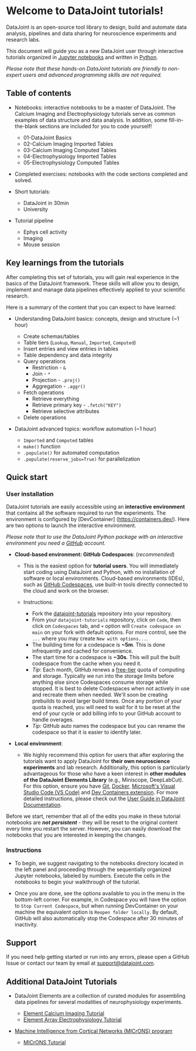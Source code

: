 # Welcome to DataJoint tutorials!

DataJoint is an open-source tool library to design, build and automate data analysis, pipelines and data sharing for neuroscience experiments and research labs. 

This document will guide you as a new DataJoint user through interactive tutorials organized in [Jupyter notebooks](https://jupyter-notebook.readthedocs.io/en/stable/) and written in [Python](https://www.python.org/).

*Please note that these hands-on DataJoint tutorials are friendly to non-expert users and advanced programming skills are not required.* 

## Table of contents
- Notebooks: interactive notebooks to be a master of DataJoint. The Calcium Imaging and Electrophysiology tutorials serve as common examples of data structure and data analysis. In addition, some fill-in-the-blank sections are included for you to code yourself!
    - 01-DataJoint Basics
    - 02-Calcium Imaging Imported Tables
    - 03-Calcium Imaging Computed Tables
    - 04-Electrophysiology Imported Tables
    - 05-Electrophysiology Computed Tables

- Completed exercises: notebooks with the code sections completed and solved.

- Short tutorials:
    - DataJoint in 30min
    - University

- Tutorial pipeline
    - Ephys cell activity
    - Imaging
    - Mouse session

## Key learnings from the tutorials

After completing this set of tutorials, you will gain real experience in the basics of the DataJoint framework. These skills will allow you to design, implement and manage data pipelines effectively applied to your scientific research.

Here is a summary of the content that you can expect to have learned:

- Understanding DataJoint basics: concepts, design and structure (~1 hour)
    - Create schemas/tables
    - Table tiers (`Lookup`, `Manual`, `Imported`, `Computed`)
    - Insert entries and view entries in tables
    - Table dependency and data integrity
    - Query operations
        - Restriction - `&`
        - Join - `*`
        - Projection - `.proj()`
        - Aggregation - `.aggr()`
    - Fetch operations
        - Retrieve everything
        - Retrieve primary key - `.fetch("KEY")`
        - Retrieve selective attributes
    - Delete operations

- DataJoint advanced topics: workflow automation (~1 hour)
    - `Imported` and `Computed` tables
    - `make()` function 
    - `.populate()` for automated computation
    - `.populate(reserve_jobs=True)` for parallelization
    

## Quick start

### User installation 
DataJoint tutorials are easily accessible using an **interactive environment** that contains all the software required to run the experiments. The environment is configured by [DevContainer] (https://containers.dev/). Here are two options to launch the interactive environment. 

*Please note that to use the DataJoint Python package with an interactive environment you need a [GitHub](https://github.com/) account.*

- **Cloud-based environment: GitHub Codespaces**: (*recommended*) 
   - This is the easiest option for **tutorial users**. You will immediately start coding using DataJoint and Python, with no installation of software or local environments. Cloud-based environments (IDEs), such as [GitHub Codespaces](https://github.com/features/codespaces), use built-in tools directly connected to the cloud and work on the browser.
   
   - Instructions:
      - Fork the [datajoint-tutorials](https://github.com/datajoint/datajoint-tutorials) repository into your repository.
      - From your `datajoint-tutorials` repository, click on `Code`, then click on `Codespaces` tab, and `+` option will `Create codespace on main` on your fork with default options. For more control, see the `...` where you may create `New with options...`.
      - The building time for a codespace is **~5m**. This is done infrequently and cached for convenience.
      - The start time for a codespace is **~30s**. This will pull the built codespace from the cache when you need it.
      - *Tip*: Each month, GitHub renews a [free-tier](https://docs.github.com/en/billing/managing-billing-for-github-codespaces/about-billing-for-github-codespaces#monthly-included-storage-and-core-hours-for-personal-accounts) quota of computing and storage. Typically we run into the storage limits before anything else since Codespaces consume storage while stopped. It is best to delete Codespaces when not actively in use and recreate them when needed. We'll soon be creating prebuilds to avoid larger build times. Once any portion of your quota is reached, you will need to wait for it to be reset at the end of your cycle or add billing info to your GitHub account to handle overages.
      - *Tip*: GitHub auto names the codespace but you can rename the codespace so that it is easier to identify later.

- **Local environment**:
   - We highly recommend this option for users that after exploring the tutorials want to apply DataJoint for **their own neuroscience experiments** and lab research. Additionally, this option is particularly advantageous for those who have a keen interest in **other modules of the DataJoint Elements Library** (e.g., Miniscope, DeepLabCut). For this option, ensure you have [Git](https://git-scm.com/book/en/v2/Getting-Started-Installing-Git), [Docker](https://docs.docker.com/get-docker/), [Microsoft's Visual Studio Code (VS Code)](https://code.visualstudio.com/) and [Dev Containers extension](https://marketplace.visualstudio.com/items?itemName=ms-vscode-remote.remote-containers). For more detailed instructions, please check out the [User Guide in DataJoint Documentation](https://datajoint.com/docs/elements/user-guide/).

Before we start, remember that all of the edits you make in these tutorial notebooks are ***not persistent*** - they will be reset to the original content every time you restart the server. However, you can easily download the notebooks that you are interested in keeping the changes.

### Instructions
- To begin, we suggest navigating to the notebooks directory located in the left panel and proceeding through the sequentially organized Jupyter notebooks, labeled by numbers. Execute the cells in the notebooks to begin your walkthrough of the tutorial.

- Once you are done, see the options available to you in the menu in the bottom-left corner. For example, in Codespace you will have the option to `Stop Current Codespace`, but when running DevContainer on your machine the equivalent option is `Reopen folder locally`. By default, GitHub will also automatically stop the Codespace after 30 minutes of inactivity.

## Support
If you need help getting started or run into any errors, please open a GitHub Issue or contact our team by email at support@datajoint.com.

## Additional DataJoint Tutorials

- DataJoint Elements are a collection of curated modules for assembling data pipelines for several modalities of neurophysiology experiments.
  - [Element Calcium Imaging Tutorial](https://github.com/datajoint/element-calcium-imaging#interactive-tutorial)
  - [Element Array Electrophysiology Tutorial](https://github.com/datajoint/workflow-array-ephys#interactive-tutorial)

- [Machine Intelligence from Cortical Networks (MICrONS) program](https://www.microns-explorer.org/)
  - [MICrONS Tutorial](https://github.com/datajoint/microns_phase3_nda#interactive-environment)